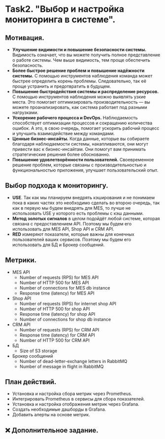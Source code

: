 # Task2. "Выбор и настройка мониторинга в системе".

## Мотивация.

- **Улучшение видимости и повышение безопасности системы.** Видимость означает, что вы можете получить полное представление о работе системы. Чем выше видимость, тем проще обеспечить безопасность.
- **Более быстрое решение проблем и повышение надёжности системы.** С помощью инструментов наблюдения команда может быстрее определить корень проблемы. Следовательно, так её проще устранить и предотвратить в будущем.
- **Повышение быстродействия системы и распределение ресурсов.** С помощью инструментов наблюдения можно выявлять узкие места. Это помогает оптимизировать производительность — вы можете проанализировать, как система работает под разными нагрузками.
- **Ускорение рабочего процесса и DevOps.** Наблюдаемость способствует оптимизации процессов и сокращению количества ошибок. А это, в свою очередь, помогает ускорить рабочий процесс и улучшить взаимодействие между командами.
- **Ценные бизнес-инсайты.** Когда данные, которые вы собираете благодаря наблюдаемости системы, накапливаются, они могут привести вас к бизнес-инсайтам. Они помогут вам принимать стратегические решения более обоснованно.
- **Повышение удовлетворённости пользователей.** Своевременное решение проблем, которые связаны с производительностью и функциональностью приложения, улучшает пользовательский опыт.

## Выбор подхода к мониторингу.

- **USE**. Так как мы планируем внедрять кэширования и не понимаем пока в каких частях это необходимо сделать во второю очередь, так как в первую мы будем внедрять для MES, то лучше не использовать USE у которого есть проблемы с кэш данными.
- **Метод золотых сигналов** в целом подойдёт любой системе, которая связана с предоставлением API. Поэтому мы будем его использовать для MES API, Shop API и CRM API.
- **RED** измеряют показатели, которые важны для конечных пользователей ваших сервисов. Поэтому мы будем его использовать для БД и Брокер сообщений.

## Метрики.

- MES API
  - Number of requests (RPS) for MES API
  - Number of HTTP 500 for MES API
  - Number of connections for MES db instance
  - Response time (latency) for MES API
- Shop API
  - Number of requests (RPS) for internet shop API
  - Number of HTTP 500 for shop API
  - Response time (latency) for shop API
  - Number of connections for shop db instance
- CRM API
  - Number of requests (RPS) for CRM API
  - Response time (latency) for CRM API
  - Number of HTTP 500 for CRM API
- БД
  - Size of S3 storage
- Брокер сообщений
  - Number of dead-letter-exchange letters in RabbitMQ
  - Number of message in flight in RabbitMQ

## План действий.

- Установка и настройка сбора метрик через Prometheus.
- Интегрировать Prometheus в сервисы для сбора показателей.
- Установка и настройка отображения метрик через Grafana.
- Создать необходимые дашборды в Grafana.
- Добавить алерты на основе метрик.

## ❌ Дополнительное задание. 

